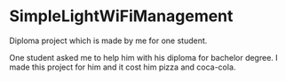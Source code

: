# SimpleLightWiFiManagement
Diploma project which is made by me for one student.

One student asked me to help him with his diploma for bachelor degree.
I made this project for him and it cost him pizza and coca-cola.
